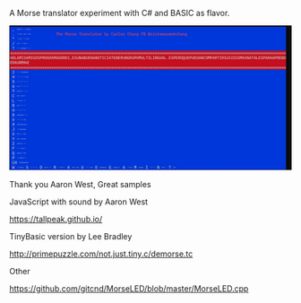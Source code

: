 A Morse translator experiment with C# and BASIC as flavor.


![SAMPLE](Morse.jpg)

Thank you Aaron West, 
Great samples 

JavaScript with sound by Aaron West

https://tallpeak.github.io/

TinyBasic version by Lee Bradley

http://primepuzzle.com/not.just.tiny.c/demorse.tc

Other 

https://github.com/gitcnd/MorseLED/blob/master/MorseLED.cpp
